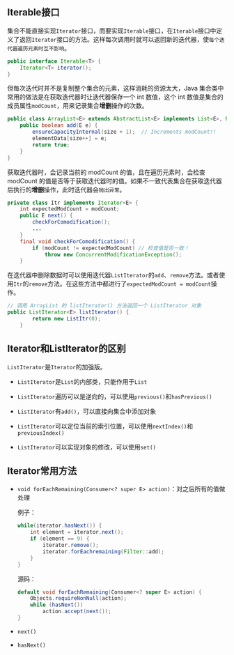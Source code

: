 ## Iterable接口

集合不能直接实现`Iterator`接口，而要实现`Iterable`接口，在`Iterable`接口中定义了返回`Iterator`接口的方法。这样每次调用时就可以返回新的迭代器，使`每个迭代器遍历元素时互不影响`。

```java
public interface Iterable<T> {
    Iterator<T> iterator();
}
```

但每次迭代时并不是复制整个集合的元素，这样消耗的资源太大，Java 集合类中常用的做法是在获取迭代器时让迭代器保存一个 int 数值，这个 int 数值是集合的成员属性`modCount`，用来记录集合**增删**操作的次数。

```java
public class ArrayList<E> extends AbstractList<E> implements List<E>, RandomAccess, Cloneable, java.io.Serializable {
    public boolean add(E e) {
        ensureCapacityInternal(size + 1);  // Increments modCount!!
        elementData[size++] = e;
        return true;
    }
}
```

获取迭代器时，会记录当前的 modCount 的值，且在遍历元素时，会检查 modCount 的值是否等于获取迭代器时的值。如果不一致代表集合在获取迭代器后执行的**增删**操作，此时迭代器会`抛出异常`。

```java
private class Itr implements Iterator<E> {
    int expectedModCount = modCount;
    public E next() {
        checkForComodification();
        ...
    }
    final void checkForComodification() {
        if (modCount != expectedModCount) // 检查值是否一致！
            throw new ConcurrentModificationException();
    }
```

在迭代器中删除数据时可以使用迭代器`ListIterator`的`add`、`remove`方法。或者使用`Itr`的`remove`方法。在这些方法中都进行了`expectedModCount = modCount`操作。

```java
// 调用 ArrayList 的 listIterator() 方法返回一个 ListIterator 对象
public ListIterator<E> listIterator() {
        return new ListItr(0);
    }
```

## Iterator和ListIterator的区别

`ListIterator`是`Iterator`的加强版。

- `ListIterator`是`List`的内部类，只能作用于`List`

- `ListIterator`遍历可以是逆向的，可以使用`previous()`和`hasPrevious()`
- `ListIterator`有`add()`，可以直接向集合中添加对象
- `ListIterator`可以定位当前的索引位置，可以使用`nextIndex()`和`previousIndex()`
- `ListIterator`可以实现对象的修改，可以使用`set()`

## Iterator常用方法

- `void forEachRemaining(Consumer<? super E> action)`：对之后所有的值做处理

  例子：

  ```java
  while(iterator.hasNext()) {
      int element = iterator.next();
      if (element == 9) {
          iterator.remove();
          iterator.forEachremaining(Filter::add);
      }
  }
  ```

  源码：

  ```java
  default void forEachRemaining(Consumer<? super E> action) {
      Objects.requireNonNull(action);
      while (hasNext())
          action.accept(next());
  }
  ```

  

- `next()`

- `hasNext()`
